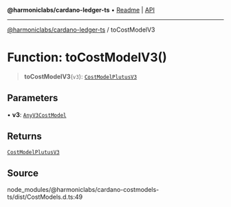 **@harmoniclabs/cardano-ledger-ts** • [Readme](../README.md) \| [API](../globals.md)

***

[@harmoniclabs/cardano-ledger-ts](../README.md) / toCostModelV3

# Function: toCostModelV3()

> **toCostModelV3**(`v3`): [`CostModelPlutusV3`](../interfaces/CostModelPlutusV3.md)

## Parameters

• **v3**: [`AnyV3CostModel`](../type-aliases/AnyV3CostModel.md)

## Returns

[`CostModelPlutusV3`](../interfaces/CostModelPlutusV3.md)

## Source

node\_modules/@harmoniclabs/cardano-costmodels-ts/dist/CostModels.d.ts:49
